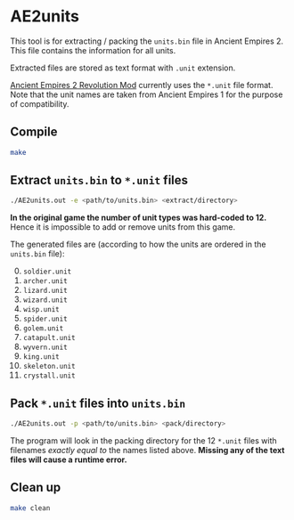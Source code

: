 # AE2units
This tool is for extracting / packing the `units.bin` file in Ancient Empires 2. This file contains the information for all units.

Extracted files are stored as text format with `.unit` extension.

[Ancient Empires 2 Revolution Mod](https://web.archive.org/web/20201214010840/http://projectd8.org/Ancient_Empires_II_RM) currently uses the `*.unit` file format. Note that the unit names are taken from Ancient Empires 1 for the purpose of compatibility.

## Compile
```bash
make
```

## Extract `units.bin` to `*.unit` files
```bash
./AE2units.out -e <path/to/units.bin> <extract/directory>
```

**In the original game the number of unit types was hard-coded to 12.** Hence it is impossible to add or remove units from this game.

The generated files are (according to how the units are ordered in the `units.bin` file):

0. `soldier.unit`
1. `archer.unit`
2. `lizard.unit`
3. `wizard.unit`
4. `wisp.unit`
5. `spider.unit`
6. `golem.unit`
7. `catapult.unit`
8. `wyvern.unit`
9. `king.unit`
10. `skeleton.unit`
11. `crystall.unit`

## Pack `*.unit` files into `units.bin`
```bash
./AE2units.out -p <path/to/units.bin> <pack/directory>
```

The program will look in the packing directory for the 12 `*.unit` files with filenames *exactly equal to* the names listed above. **Missing any of the text files will cause a runtime error.**

## Clean up
```bash
make clean
```
